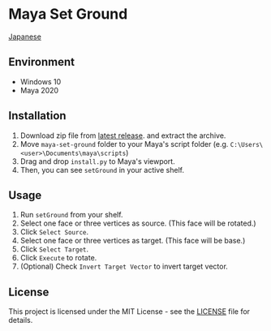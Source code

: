 # Maya Set Ground

[Japanese](README-ja.md)

## Environment

- Windows 10
- Maya 2020

## Installation

1. Download zip file from [latest release](https://github.com/NinaMina2737/maya-set-ground/releases/latest). and extract the archive.
2. Move `maya-set-ground` folder to your Maya's script folder (e.g. `C:\Users\<user>\Documents\maya\scripts`)
3. Drag and drop `install.py` to Maya's viewport.
4. Then, you can see `setGround` in your active shelf.

## Usage

1. Run `setGround` from your shelf.
2. Select one face or three vertices as source. (This face will be rotated.)
3. Click `Select Source`.
4. Select one face or three vertices as target. (This face will be base.)
5. Click `Select Target`.
6. Click `Execute` to rotate.
7. (Optional) Check `Invert Target Vector` to invert target vector.

## License

This project is licensed under the MIT License - see the [LICENSE](LICENSE) file for details.
